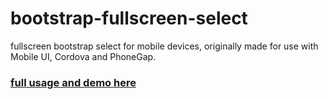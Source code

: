 <h1>bootstrap-fullscreen-select</h1>

<p>fullscreen bootstrap select for mobile devices,
originally made for use with Mobile UI, Cordova and PhoneGap.<br>
</p>

<h3>
<a href="http://craftpip.github.com/bootstrap-fullscreen-select">full usage and demo here</a>
</h3>
